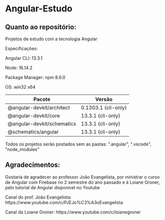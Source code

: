 # Angular-Estudo
## Quanto ao repositório:
 <p>Projetos de estudo com a tecnologia Angular</p>
 <p>Especificações:</p>
 <p>Angular CLI: 13.3.1</p>
 <p>Node: 16.14.2</p>
 <p>Package Manager: npm 8.6.0</p>
 <p>OS: win32 x64</p>
 

 |Pacote | Versão|
 | --------|---------|
 |@angular-devkit/architect | 0.1303.1 (cli-only)|
 |@angular-devkit/core | 13.3.1 (cli-only)|
 |@angular-devkit/schematics | 13.3.1 (cli-only)|
 |@schematics/angular | 13.3.1 (cli-only)|

 <p>Todos os projetos serão postados sem as pastas: ".angular", ".vscode", "node_modules"</p>

## Agradecimentos:

<p>Gostaria de agradecer ao professor João Evangelista, por ministrar o curso de Angular com Firebase no 2 semestre do ano passado e à Loiane Groner, pelo tutorial de Angular disponível no Youtube</p>
<p>Canal do prof. João Evangelista: https://www.youtube.com/c/PJEJo%C3%A3oEvangelista</p>
<p>Canal da Loiane Groner: https://www.youtube.com/c/loianegroner</p>